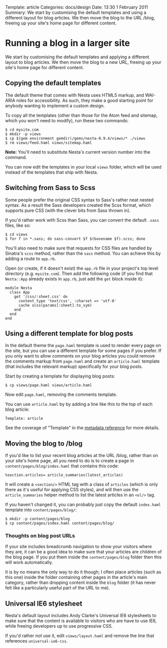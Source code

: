 Template: article
Categories: docs/design
Date: 13:30 1 February 2011
Summary: We start by customising the default templates and using a different layout for blog articles. We then move the blog to the URL /blog, freeing up your site's home page for different content.

# Running a blog in a larger site

We start by customising the default templates and applying a different
layout to blog articles. We then move the blog to a new URL, freeing up
your site's home page for different content.

## Copying the default templates

The default theme that comes with Nesta uses HTML5 markup, and WAI-ARIA
roles for accessibility. As such, they make a good starting point for
anybody wanting to implement a custom design.

To copy all the templates (other than those for the Atom feed and
sitemap, which you won't need to modify), run these two commands:

    $ cd mysite.com
    $ mkdir -p views
    $ cp $(gem environment gemdir)/gems/nesta-0.9.4/views/* ./views
    $ rm views/feed.haml views/sitemap.haml

**Note:** You'll need to substitute Nesta's current version number into
the command.

You can now edit the templates in your local `views` folder, which will
be used instead of the templates that ship with Nesta.

## Switching from Sass to Scss

Some people prefer the original CSS syntax to Sass's rather neat nested
syntax. As a result the Sass developers created the Scss format, which
supports pure CSS (with the clever bits from Sass thrown in).

If you'd rather work with Scss than Sass, you can convert the default
`.sass` files, like so:

    $ cd views
    $ for f in *.sass; do sass-convert $f $(basename $f).scss; done

You'll also need to make sure that requests for CSS files are handled by
Sinatra's `scss` method, rather than the `sass` method. You can achieve
this by adding a route to `app.rb`.

Open (or create, if it doesn't exist) the `app.rb` file in your
project's top level directory (e.g. `mysite.com`).  Then add the
following code (if you find that `Nesta::App` already exists in
`app.rb`, just add the `get` block inside it):

    module Nesta
      class App
        get '/css/:sheet.css' do
          content_type 'text/css', :charset => 'utf-8'
          cache scss(params[:sheet].to_sym)
        end
      end
    end

## Using a different template for blog posts

In the default theme the `page.haml` template is used to render every
page on the site, but you can use a different template for some pages if
you prefer. If you only want to allow comments on your blog articles you
could remove the comments markup from `page.haml` and create an
`article.haml` template (that includes the relevant markup) specifically
for your blog posts.

Start by creating a template for displaying blog posts:

    $ cp views/page.haml views/article.haml

Now edit `page.haml`, removing the comments template.

You can use `article.haml` by by adding a line like this to the top of
each blog article:

    Template: article

See the coverage of "Template" in the [metadata reference][ref] for more
details.

[ref]: /docs/creating-content/metadata-reference

## Moving the blog to /blog

If you'd like to list your recent blog articles at the URL /blog, rather
than on your site's home page, all you need to do is to create a page in
`content/pages/blog/index.haml` that contains this code:

    %section.articles= article_summaries(latest_articles)

It will create a `<section/>` HTML tag with a class of `articles`
(which is only there as it's useful for applying CSS styles), and will
then use the `article_summaries` helper method to list the latest
articles in an `<ol/>` tag.

If you haven't changed it, you can probably just copy the default
`index.haml` template into `content/pages/blog/`:

    $ mkdir -p content/pages/blog
    $ cp content/pages/index.haml content/pages/blog/

### Thoughts on blog post URLs

If your site includes breadcrumb navigation to show your visitors where
they are, it can be a good idea to make sure that your articles are
children of the blog page. If you put them inside the
`content/pages/blog` folder then this will work automatically.

It is by no means the only way to do it though; I often place articles
(such as this one) inside the folder containing other pages in the
article's main category, rather than dropping content inside the `blog`
folder (it has never felt like a particularly useful part of the URL to
me).

## Universal IE6 stylesheet

Nesta's default layout includes Andy Clarke's Universal IE6 stylesheets
to make sure that the content is available to visitors who are have to
use IE6, while freeing developers up to use progressive CSS.

If you'd rather not use it, edit `views/layout.haml` and remove the line
that references `universal-ie6-css`.
